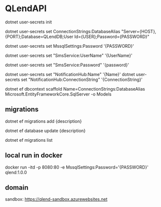 # QLendAPI

dotnet user-secrets init

dotnet user-secrets set ConnectionStrings:DatabaseAlias "Server={HOST},{PORT};Database=QLendDB;User Id={USER};Password={PASSWORD}"

dotnet user-secrets set MssqlSettings:Password '{PASSWORD}'

dotnet user-secrets set "SmsService:UserName" '{UserName}'

dotnet user-secrets set "SmsService:Password" '{password}'

dotnet user-secrets set "NotificationHub:Name" '{Name}'
dotnet user-secrets set "NotificationHub:ConnectionString" '{ConnectionString}'

dotnet ef dbcontext scaffold Name=ConnectionStrings:DatabaseAlias Microsoft.EntityFrameworkCore.SqlServer -o Models


## migrations

dotnet ef migrations add {description}

dotnet ef database update {description}

dotnet ef migrations list

## local run in docker

docker run -itd -p 8080:80 -e MssqlSettings:Password='{PASSWORD}' qlend:1.0.0

## domain

sandbox: https://qlend-sandbox.azurewebsites.net